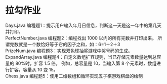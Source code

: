 # 拉勾作业
Days.java 编程题1：提示用户输入年月日信息，判断这一天是这一年中的第几天并打印。   
PerfectNumber.java 编程题2：编程找出 1000 以内的所有完数并打印出来。 所谓完数就是一个数恰好等于它的因子之和，如：6=1＋2＋3  
PrizeNum.java 编程题3：实现双色球抽奖游戏中奖号码的生成。   
ExpandArray.java 编程题4：自定义数组扩容规则，当已存储元素数量达到总容量的 80%时，扩容 1.5 倍。 例如，总容量是 10，当输入第 8 个元素时，数组进行扩容，容量从 10 变 15。  
Chess.java 编程题5：使用二维数组和循环实现五子棋游戏棋盘的绘制  
